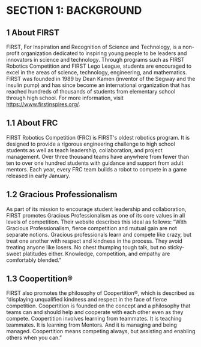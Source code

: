 # SECTION 1: BACKGROUND  

## 1 About FIRST 
FIRST, For Inspiration and Recognition of Science and Technology, is a non-profit organization dedicated to inspiring young people to be leaders and innovators in science and technology. Through programs such as FIRST Robotics Competition and FIRST Lego League, students are encouraged to excel in the areas of science, technology, engineering, and mathematics. FIRST was founded in 1989 by Dean Kamen (inventor of the Segway and the insulin pump) and has since become an international organization that has reached hundreds of thousands of students from elementary school through high school. For more information, visit https://www.firstinspires.org/. 
## 1.1 About FRC 
FIRST Robotics Competition (FRC) is FIRST's oldest robotics program. It is designed to provide a rigorous engineering challenge to high school students as well as teach leadership, collaboration, and project management. Over three thousand teams have anywhere from fewer than ten to over one hundred students with guidance and support from adult mentors. Each year, every FRC team builds a robot to compete in a game released in early January. 
## 1.2 Gracious Professionalism 
As part of its mission to encourage student leadership and collaboration, FIRST promotes Gracious Professionalism as one of its core values in all levels of competition. Their website describes this ideal as follows: “With Gracious Professionalism, fierce competition and mutual gain are not separate notions. Gracious professionals learn and compete like crazy, but treat one another with respect and kindness in the process. They avoid treating anyone like losers. No chest thumping tough talk, but no sticky-sweet platitudes either. Knowledge, competition, and empathy are comfortably blended.” 
## 1.3 Coopertition® 
FIRST also promotes the philosophy of Coopertition®, which is described as “displaying unqualified kindness and respect in the face of fierce competition. Coopertition is founded on the concept and a philosophy that teams can and should help and cooperate with each other even as they compete. Coopertition involves learning from teammates. It is teaching teammates. It is learning from Mentors. And it is managing and being managed. Coopertition means competing always, but assisting and enabling others when you can.” 
